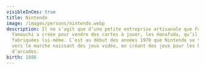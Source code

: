 ```yaml
---
visibleInCms: true
title: Nintendo
image: /images/persons/nintendo.webp
description: Il ne s’agit que d’une petite entreprise artisanale que Fusajirō
  Yamauchi a créée pour vendre des cartes à jouer, les Hanafuda, qu’il avait
  fabriquées lui-même. C’est au début des années 1970 que Nintendo se tourne
  vers le marché naissant des jeux vidéo, en créant des jeux pour les bornes
  d’arcades.
birth: 1886
---
```

